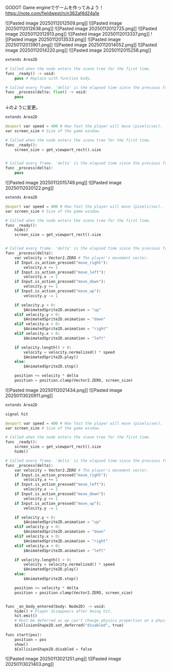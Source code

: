 
GODOT Game engineでゲームを作ってみよう！
https://note.com/fieldwest/n/n362af4d24a1e

![[Pasted image 20250112012509.png]]
![[Pasted image 20250112012638.png]]
![[Pasted image 20250112012725.png]]
![[Pasted image 20250112012913.png]]
![[Pasted image 20250112013337.png]]
![[Pasted image 20250112013533.png]]
![[Pasted image 20250112013901.png]]
![[Pasted image 20250112014052.png]]
![[Pasted image 20250112014220.png]]
![[Pasted image 20250112015258.png]]
```python
extends Area2D

# Called when the node enters the scene tree for the first time.
func _ready() -> void:
	pass # Replace with function body.

# Called every frame. 'delta' is the elapsed time since the previous frame.
func _process(delta: float) -> void:
	pass
```
↓のように変更。
```python
extends Area2D

@export var speed = 400 # How fast the player will move (pixels/sec).
var screen_size # Size of the game window.

# Called when the node enters the scene tree for the first time.
func _ready():
	screen_size = get_viewport_rect().size


# Called every frame. 'delta' is the elapsed time since the previous frame.
func _process(delta):
	pass
```

![[Pasted image 20250112015749.png]]
![[Pasted image 20250112020122.png]]

```python
extends Area2D

@export var speed = 400 # How fast the player will move (pixels/sec).
var screen_size # Size of the game window.

# Called when the node enters the scene tree for the first time.
func _ready():
	hide()
	screen_size = get_viewport_rect().size


# Called every frame. 'delta' is the elapsed time since the previous frame.
func _process(delta):
	var velocity = Vector2.ZERO # The player's movement vector.
	if Input.is_action_pressed("move_right"):
		velocity.x += 1
	if Input.is_action_pressed("move_left"):
		velocity.x -= 1
	if Input.is_action_pressed("move_down"):
		velocity.y += 1
	if Input.is_action_pressed("move_up"):
		velocity.y -= 1

	if velocity.y < 0:
		$AnimatedSprite2D.animation = "up"
	elif velocity.y > 0:
		$AnimatedSprite2D.animation = "down"
	elif velocity.x > 0:
		$AnimatedSprite2D.animation = "right"
	elif velocity.x < 0:
		$AnimatedSprite2D.animation = "left"

	if velocity.length() > 0:
		velocity = velocity.normalized() * speed
		$AnimatedSprite2D.play()
	else:
		$AnimatedSprite2D.stop()

	position += velocity * delta
	position = position.clamp(Vector2.ZERO, screen_size)
```

![[Pasted image 20250112021434.png]]
![[Pasted image 20250113020911.png]]
```python
extends Area2D

signal hit

@export var speed = 400 # How fast the player will move (pixels/sec).
var screen_size # Size of the game window.

# Called when the node enters the scene tree for the first time.
func _ready():
	screen_size = get_viewport_rect().size
	hide()

# Called every frame. 'delta' is the elapsed time since the previous frame.
func _process(delta):
	var velocity = Vector2.ZERO # The player's movement vector.
	if Input.is_action_pressed("move_right"):
		velocity.x += 1
	if Input.is_action_pressed("move_left"):
		velocity.x -= 1
	if Input.is_action_pressed("move_down"):
		velocity.y += 1
	if Input.is_action_pressed("move_up"):
		velocity.y -= 1

	if velocity.y < 0:
		$AnimatedSprite2D.animation = "up"
	elif velocity.y > 0:
		$AnimatedSprite2D.animation = "down"
	elif velocity.x > 0:
		$AnimatedSprite2D.animation = "right"
	elif velocity.x < 0:
		$AnimatedSprite2D.animation = "left"

	if velocity.length() > 0:
		velocity = velocity.normalized() * speed
		$AnimatedSprite2D.play()
	else:
		$AnimatedSprite2D.stop()

	position += velocity * delta
	position = position.clamp(Vector2.ZERO, screen_size)


func _on_body_entered(body: Node2D) -> void:
	hide() # Player disappears after being hit.
	hit.emit()
	# Must be deferred as we can't change physics properties on a physics callback.
	$CollisionShape2D.set_deferred("disabled", true)
	
func start(pos):
	position = pos
	show()
	$CollisionShape2D.disabled = false
```

![[Pasted image 20250113021251.png]]
![[Pasted image 20250113021403.png]]

